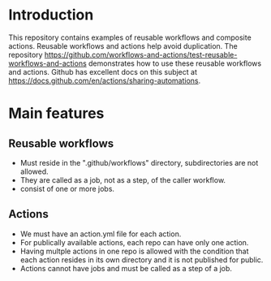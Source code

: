 # Introduction
This repository contains examples of reusable workflows and composite actions. Reusable workflows and actions help avoid duplication. The repository https://github.com/workflows-and-actions/test-reusable-workflows-and-actions demonstrates how to use these reusable workflows and actions. Github has excellent docs on this subject at https://docs.github.com/en/actions/sharing-automations.

# Main features

## Reusable workflows

- Must reside in the ".github/workflows" directory, subdirectories are not allowed.
- They are called as a job, not as a step, of the caller workflow.
- consist of one or more jobs.

## Actions
- We must have an action.yml file for each action.
- For publically available actions, each repo can have only one action.
- Having multple actions in one repo is allowed with the condition that each action resides in its own directory and it is not published for public.
- Actions cannot have jobs and must be called as a step of a job.
